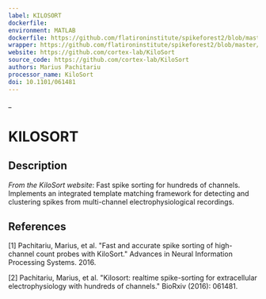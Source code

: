 ```yaml
---
label: KILOSORT
dockerfile:
environment: MATLAB
dockerfile: https://github.com/flatironinstitute/spikeforest2/blob/master/spikeforest2/sorters/kilosort/container/Dockerfile
wrapper: https://github.com/flatironinstitute/spikeforest2/blob/master/spikeforest2/sorters/kilosort/_kilosort.py
website: https://github.com/cortex-lab/KiloSort
source_code: https://github.com/cortex-lab/KiloSort
authors: Marius Pachitariu
processor_name: KiloSort
doi: 10.1101/061481
---
```

_
# KILOSORT

## Description

*From the KiloSort website*: Fast spike sorting for hundreds of channels. Implements an integrated template matching framework for detecting and clustering spikes from multi-channel electrophysiological recordings.

## References

[1] Pachitariu, Marius, et al. "Fast and accurate spike sorting of high-channel count probes with KiloSort." Advances in Neural Information Processing Systems. 2016.

[2] Pachitariu, Marius, et al. "Kilosort: realtime spike-sorting for extracellular electrophysiology with hundreds of channels." BioRxiv (2016): 061481.